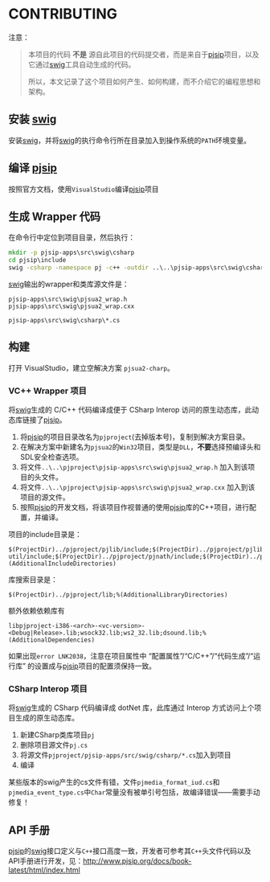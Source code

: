 # CONTRIBUTING

注意：
> 本项目的代码 **不是** 源自此项目的代码提交者，而是来自于[pjsip]项目，以及它通过[swig]工具自动生成的代码。
>
> 所以，本文记录了这个项目如何产生、如何构建，而不介绍它的编程思想和架构。

## 安装 [swig]
安装[swig]，并将[swig]的执行命令行所在目录加入到操作系统的`PATH`环境变量。

## 编译 [pjsip]
按照官方文档，使用`VisualStudio`编译[pjsip]项目

## 生成 Wrapper 代码
在命令行中定位到项目目录，然后执行：
```bat
mkdir -p pjsip-apps\src\swig\csharp
cd pjsip\include
swig -csharp -namespace pj -c++ -outdir ..\..\pjsip-apps\src\swig\csharp\ ..\..\pjsip-apps\src\swig\pjsua2.i
```

[swig]输出的wrapper和类库源文件是：
```
pjsip-apps\src\swig\pjsua2_wrap.h
pjsip-apps\src\swig\pjsua2_wrap.cxx
```

```
pjsip-apps\src\swig\csharp\*.cs
```

## 构建
打开 VisualStudio，建立空解决方案 `pjsua2-charp`。

### VC++ Wrapper 项目
将[swig]生成的 C/C++ 代码编译成便于 CSharp Interop 访问的原生动态库，此动态库链接了[pjsip]。

1. 将[pjsip]的项目目录改名为`pjproject`(去掉版本号)，复制到解决方案目录。
2. 在解决方案中新建名为`pjsua2`的`Win32`项目，类型是`DLL`，**不要**选择预编译头和SDL安全检查选项。
3. 将文件`..\..\pjproject\pjsip-apps\src\swig\pjsua2_wrap.h` 加入到该项目的头文件。
4. 将文件`..\..\pjproject\pjsip-apps\src\swig\pjsua2_wrap.cxx` 加入到该项目的源文件。
5. 按照[pjsip]的开发文档，将该项目作视普通的使用[pjsip]库的C++项目，进行配置，并编译。

项目的include目录是：
```
$(ProjectDir)../pjproject/pjlib/include;$(ProjectDir)../pjproject/pjlib-util/include;$(ProjectDir)../pjproject/pjnath/include;$(ProjectDir)../pjproject/pjmedia/include;$(ProjectDir)../pjproject/pjsip/include;%(AdditionalIncludeDirectories)
```

库搜索目录是：
```
$(ProjectDir)../pjproject/lib;%(AdditionalLibraryDirectories)
```

额外依赖依赖库有
```
libpjproject-i386-<arch>-<vc-version>-<Debug|Release>.lib;wsock32.lib;ws2_32.lib;dsound.lib;%(AdditionalDependencies)
```

如果出现`error LNK2038`，注意在项目属性中 “配置属性”/“C/C++”/“代码生成”/“运行库” 的设置成与[pjsip]项目的配置须保持一致。

### CSharp Interop 项目
将[swig]生成的 CSharp 代码编译成 dotNet 库，此库通过 Interop 方式访问上个项目生成的原生动态库。

1. 新建CSharp类库项目`pj`
2. 删除项目源文件`pj.cs`
3. 将源文件`pjproject/pjsip-apps/src/swig/csharp/*.cs`加入到项目
4. 编译

某些版本的swig产生的cs文件有错，文件`pjmedia_format_iud.cs`和`pjmedia_event_type.cs`中`Char`常量没有被单引号包括，故编译错误——需要手动修复！

## API 手册
[pjsip]的[swig]接口定义与`C++`接口高度一致，开发者可参考其`C++`头文件代码以及API手册进行开发，见：<http://www.pjsip.org/docs/book-latest/html/index.html>

[pjsip]: http://www.pjsip.org/
[swig]: http://http://www.swig.org/
